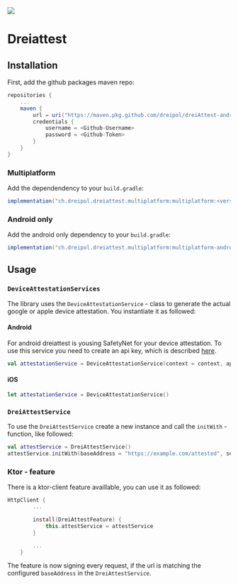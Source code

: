 <a href="https://codeclimate.com/repos/6037df8d1f799401a100ee8c/maintainability"><img src="https://api.codeclimate.com/v1/badges/1da7383a198367950d32/maintainability" /></a>

# Dreiattest

## Installation
First, add the github packages maven repo:
```groovy
repositories {
    ...
    maven {
        url = uri("https://maven.pkg.github.com/dreipol/dreiAttest-android")
        credentials {
            username = <Github-Username>
            password = <Github-Token>
        }
    }
}
```

### Multiplatform
Add the dependendency to your `build.gradle`:
```groovy
implementation("ch.dreipol.dreiattest.multiplatform:multiplatform:<version>")
```

### Android only
Add the android only dependency to your `build.gradle`:
```groovy
implementation("ch.dreipol.dreiattest.multiplatform:multiplatform-android:<version>")
```

## Usage

### `DeviceAttestationServices`
The library uses the `DeviceAttestationService` - class to generate the actual google or apple device attestation. You instantiate it as followed:
#### Android
For android dreiattest is yousing SafetyNet for your device attestation. To use this service you need to create an api key, which is described [here](https://developer.android.com/training/safetynet/attestation#obtain-api-key).
```kotlin
val attestationService = DeviceAttestationService(context = context, apiKey = <your SafetyNet API key>)
```
#### iOS
```swift
let attestationService = DeviceAttestationService()
```

### `DreiAttestService`
To use the `DreiAttestService` create a new instance and call the `initWith` - function, like followed:
```kotlin
val attestService = DreiAttestService()
attestService.initWith(baseAddress = "https://example.com/attested", sessionConfiguration = SessionConfiguration(user = "hello@example.com", deviceAttestationService = deviceAttestationService))
```

### Ktor - feature
There is a ktor-client feature availlable, you can use it as followed:
```kotlin
HttpClient {
        ...

        install(DreiAttestFeature) {
            this.attestService = attestService
        }

        ...
    }
```
The feature is now signing every request, if the url is matching the configured `baseAddress` in the `DreiAttestService`.